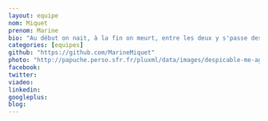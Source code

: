 ```yaml
---
layout: equipe
nom: Miquet
prenom: Marine
bio: "Au début on nait, à la fin on meurt, entre les deux y s'passe des trucs..."
categories: [equipes]
github: "https://github.com/MarineMiquet"
photo: "http://papuche.perso.sfr.fr/pluxml/data/images/despicable-me-agnes.jpg"
facebook: 
twitter: 
viadeo: 
linkedin: 
googleplus: 
blog: 
---
```

